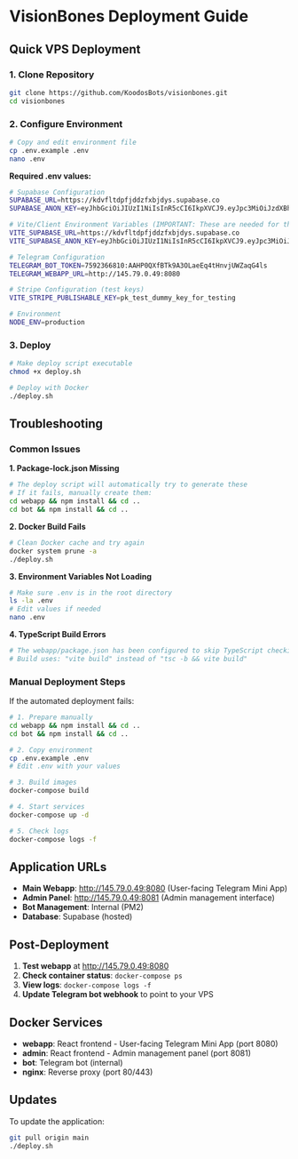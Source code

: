 # VisionBones Deployment Guide

## Quick VPS Deployment

### 1. Clone Repository
```bash
git clone https://github.com/KoodosBots/visionbones.git
cd visionbones
```

### 2. Configure Environment
```bash
# Copy and edit environment file
cp .env.example .env
nano .env
```

**Required .env values:**
```bash
# Supabase Configuration
SUPABASE_URL=https://kdvfltdpfjddzfxbjdys.supabase.co
SUPABASE_ANON_KEY=eyJhbGciOiJIUzI1NiIsInR5cCI6IkpXVCJ9.eyJpc3MiOiJzdXBhYmFzZSIsInJlZiI6ImtkdmZsdGRwZmpkZHpmeGJqZHlzIiwicm9sZSI6ImFub24iLCJpYXQiOjE3NTIzNTI0OTIsImV4cCI6MjA2NzkyODQ5Mn0.2OvODxDNsd5YquO0MckIHLyqXqXLwM4w6OOJV09phs0

# Vite/Client Environment Variables (IMPORTANT: These are needed for the webapp)
VITE_SUPABASE_URL=https://kdvfltdpfjddzfxbjdys.supabase.co
VITE_SUPABASE_ANON_KEY=eyJhbGciOiJIUzI1NiIsInR5cCI6IkpXVCJ9.eyJpc3MiOiJzdXBhYmFzZSIsInJlZiI6ImtkdmZsdGRwZmpkZHpmeGJqZHlzIiwicm9sZSI6ImFub24iLCJpYXQiOjE3NTIzNTI0OTIsImV4cCI6MjA2NzkyODQ5Mn0.2OvODxDNsd5YquO0MckIHLyqXqXLwM4w6OOJV09phs0

# Telegram Configuration
TELEGRAM_BOT_TOKEN=7592366810:AAHP0QXfBTk9A3OLaeEq4tHnvjUWZaqG4ls
TELEGRAM_WEBAPP_URL=http://145.79.0.49:8080

# Stripe Configuration (test keys)
VITE_STRIPE_PUBLISHABLE_KEY=pk_test_dummy_key_for_testing

# Environment
NODE_ENV=production
```

### 3. Deploy
```bash
# Make deploy script executable
chmod +x deploy.sh

# Deploy with Docker
./deploy.sh
```

## Troubleshooting

### Common Issues

**1. Package-lock.json Missing**
```bash
# The deploy script will automatically try to generate these
# If it fails, manually create them:
cd webapp && npm install && cd ..
cd bot && npm install && cd ..
```

**2. Docker Build Fails**
```bash
# Clean Docker cache and try again
docker system prune -a
./deploy.sh
```

**3. Environment Variables Not Loading**
```bash
# Make sure .env is in the root directory
ls -la .env
# Edit values if needed
nano .env
```

**4. TypeScript Build Errors**
```bash
# The webapp/package.json has been configured to skip TypeScript checking
# Build uses: "vite build" instead of "tsc -b && vite build"
```

### Manual Deployment Steps

If the automated deployment fails:

```bash
# 1. Prepare manually
cd webapp && npm install && cd ..
cd bot && npm install && cd ..

# 2. Copy environment
cp .env.example .env
# Edit .env with your values

# 3. Build images
docker-compose build

# 4. Start services
docker-compose up -d

# 5. Check logs
docker-compose logs -f
```

## Application URLs

- **Main Webapp**: http://145.79.0.49:8080 (User-facing Telegram Mini App)
- **Admin Panel**: http://145.79.0.49:8081 (Admin management interface)
- **Bot Management**: Internal (PM2)
- **Database**: Supabase (hosted)

## Post-Deployment

1. **Test webapp** at http://145.79.0.49:8080
2. **Check container status**: `docker-compose ps`
3. **View logs**: `docker-compose logs -f`
4. **Update Telegram bot webhook** to point to your VPS

## Docker Services

- **webapp**: React frontend - User-facing Telegram Mini App (port 8080)
- **admin**: React frontend - Admin management panel (port 8081)
- **bot**: Telegram bot (internal)
- **nginx**: Reverse proxy (port 80/443)

## Updates

To update the application:
```bash
git pull origin main
./deploy.sh
```
